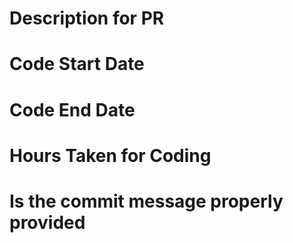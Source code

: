 # Description for PR

# Code Start Date

# Code End Date

# Hours Taken for Coding

# Is the commit message properly provided
